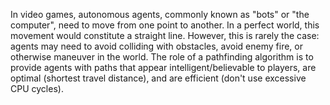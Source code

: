 In video games, autonomous agents, commonly known as "bots" or "the computer", need to move from one point to another. 
In a perfect world, this movement would constitute a straight line. However, this is rarely the case: agents may need 
to avoid colliding with obstacles, avoid enemy fire, or otherwise maneuver in the world. The role of a pathfinding 
algorithm is to provide agents with paths that appear intelligent/believable to players, are optimal (shortest travel
distance), and are efficient (don't use excessive CPU cycles).
